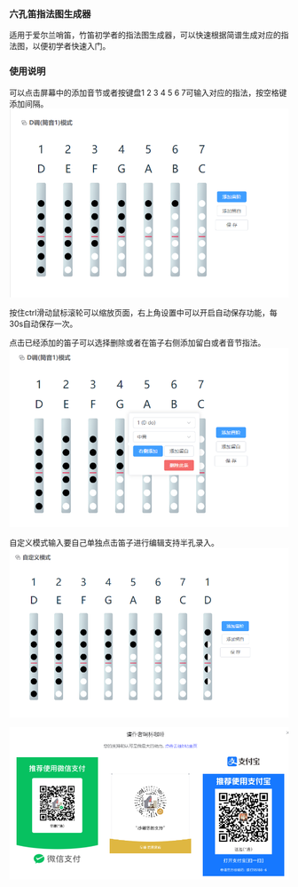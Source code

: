 ### 六孔笛指法图生成器
适用于爱尔兰哨笛，竹笛初学者的指法图生成器，可以快速根据简谱生成对应的指法图，以便初学者快速入门。
### 使用说明
可以点击屏幕中的添加音节或者按键盘1 2 3 4 5 6 7可输入对应的指法，按空格键添加间隔。
![输入图片说明](public/image.png)

按住ctrl滑动鼠标滚轮可以缩放页面，右上角设置中可以开启自动保存功能，每30s自动保存一次。

点击已经添加的笛子可以选择删除或者在笛子右侧添加留白或者音节指法。
![输入图片说明](public/image2.png)

自定义模式输入要自己单独点击笛子进行编辑支持半孔录入。
![输入图片说明](public/image3.png)


![输入图片说明](public/image4.png)